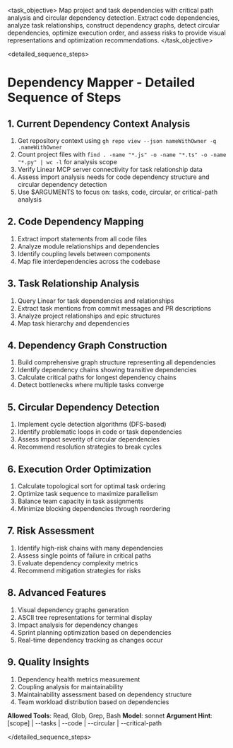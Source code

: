 <task name="Dependency Mapper">

<task_objective>
Map project and task dependencies with critical path analysis and circular dependency detection. Extract code dependencies, analyze task relationships, construct dependency graphs, detect circular dependencies, optimize execution order, and assess risks to provide visual representations and optimization recommendations.
</task_objective>

<detailed_sequence_steps>
# Dependency Mapper - Detailed Sequence of Steps

## 1. Current Dependency Context Analysis

1. Get repository context using `gh repo view --json nameWithOwner -q .nameWithOwner`
2. Count project files with `find . -name "*.js" -o -name "*.ts" -o -name "*.py" | wc -l` for analysis scope
3. Verify Linear MCP server connectivity for task relationship data
4. Assess import analysis needs for code dependency structure and circular dependency detection
5. Use $ARGUMENTS to focus on: tasks, code, circular, or critical-path analysis

## 2. Code Dependency Mapping

1. Extract import statements from all code files
2. Analyze module relationships and dependencies
3. Identify coupling levels between components
4. Map file interdependencies across the codebase

## 3. Task Relationship Analysis

1. Query Linear for task dependencies and relationships
2. Extract task mentions from commit messages and PR descriptions
3. Analyze project relationships and epic structures
4. Map task hierarchy and dependencies

## 4. Dependency Graph Construction

1. Build comprehensive graph structure representing all dependencies
2. Identify dependency chains showing transitive dependencies
3. Calculate critical paths for longest dependency chains
4. Detect bottlenecks where multiple tasks converge

## 5. Circular Dependency Detection

1. Implement cycle detection algorithms (DFS-based)
2. Identify problematic loops in code or task dependencies
3. Assess impact severity of circular dependencies
4. Recommend resolution strategies to break cycles

## 6. Execution Order Optimization

1. Calculate topological sort for optimal task ordering
2. Optimize task sequence to maximize parallelism
3. Balance team capacity in task assignments
4. Minimize blocking dependencies through reordering

## 7. Risk Assessment

1. Identify high-risk chains with many dependencies
2. Assess single points of failure in critical paths
3. Evaluate dependency complexity metrics
4. Recommend mitigation strategies for risks

## 8. Advanced Features

1. Visual dependency graphs generation
2. ASCII tree representations for terminal display
3. Impact analysis for dependency changes
4. Sprint planning optimization based on dependencies
5. Real-time dependency tracking as changes occur

## 9. Quality Insights

1. Dependency health metrics measurement
2. Coupling analysis for maintainability
3. Maintainability assessment based on dependency structure
4. Team workload distribution based on dependencies

**Allowed Tools**: Read, Glob, Grep, Bash
**Model**: sonnet
**Argument Hint**: [scope] | --tasks | --code | --circular | --critical-path

</detailed_sequence_steps>

</task>
